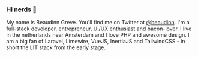 ### Hi nerds 👋

My name is Beaudinn Greve. You'll find me on Twitter at [@beaudinn](https://twitter.com/beaudinn). I'm a full-stack developer, entrepreneur, UI/UX enthusiast and bacon-lover. I live in the netherlands near Amsterdam and I love PHP and awesome design. I am a big fan of Laravel, Limewire, VueJS, InertiaJS and TailwindCSS - in short the LIT stack from the early stage.

